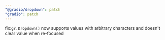 ```yaml
---
"@gradio/dropdown": patch
"gradio": patch
---
```


fix:`gr.Dropdown()` now supports values with arbitrary characters and doesn't clear value when re-focused
